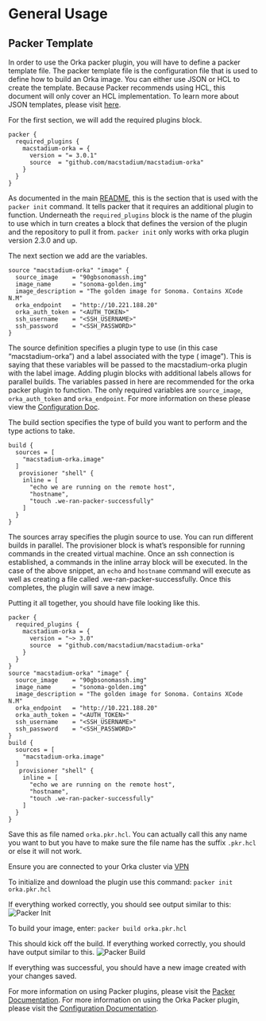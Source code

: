 # General Usage
  
## Packer Template

In order to use the Orka packer plugin, you will have to define a packer template file.  The packer template file is the configuration
file that is used to define how to build an Orka image.  You can either use JSON or HCL to create the template. Because Packer recommends
using HCL, this document will only cover an HCL implementation. To learn more about JSON templates, please visit [here](https://www.packer.io/docs/templates/legacy_json_templates). 

For the first section, we will add the required plugins block.

```hcl
packer {
  required_plugins {
    macstadium-orka = {
      version = "= 3.0.1"
      source  = "github.com/macstadium/macstadium-orka"
    }
  }
}
```

As documented in the main [README](README.md), this is the section that is used with the `packer init` command.  It tells packer that it requires an additional plugin
to function. Underneath the `required_plugins` block is the name of the plugin to use which in turn creates a block that defines the version of the plugin
and the repository to pull it from.  `packer init` only works with orka plugin version 2.3.0 and up.

The next section we add are the variables.

```hcl
source "macstadium-orka" "image" {
  source_image    = "90gbsonomassh.img"
  image_name      = "sonoma-golden.img"
  image_description = "The golden image for Sonoma. Contains XCode N.M"
  orka_endpoint   = "http://10.221.188.20"
  orka_auth_token = "<AUTH_TOKEN>"
  ssh_username    = "<SSH_USERNAME>"
  ssh_password    = "<SSH_PASSWORD>"
}
```

The source definition specifies a plugin type to use (in this case “macstadium-orka”) and a label associated with the type ( image”).   This is saying that these variables will
be passed to the macstadium-orka plugin with the label image.   Adding plugin blocks with additional labels allows for parallel builds. The variables passed in here are recommended
for the orka packer plugin to function.  The only required variables are `source_image`,  `orka_auth_token`  and `orka_endpoint`.  For more information on these please view
the [Configuration Doc](./builders/config.mdx).

The build section specifies the type of build you want to perform and the type actions to take.

```hcl
build {
  sources = [
    "macstadium-orka.image"
  ]
   provisioner "shell" {
    inline = [
      "echo we are running on the remote host",
      "hostname",
      "touch .we-ran-packer-successfully"
    ]
  }
}
```

The sources array specifies the plugin source to use.  You can run different builds in parallel.  The provisioner block is what’s responsible for running commands in the created virtual machine.
Once an ssh connection is established, a commands in the inline array block will be executed.  In the case of the above snippet, an `echo` and `hostname` command will execute as well as creating
a file called .we-ran-packer-successfully.  Once this completes, the plugin will save a new image.

Putting it all together, you should have file looking like this.

```hcl
packer {
  required_plugins {
    macstadium-orka = {
      version = "~> 3.0"
      source  = "github.com/macstadium/macstadium-orka"
    }
  }
}
source "macstadium-orka" "image" {
  source_image    = "90gbsonomassh.img"
  image_name      = "sonoma-golden.img"
  image_description = "The golden image for Sonoma. Contains XCode N.M"
  orka_endpoint   = "http://10.221.188.20"
  orka_auth_token = "<AUTH_TOKEN>"
  ssh_username    = "<SSH_USERNAME>"
  ssh_password    = "<SSH_PASSWORD>"
}
build {
  sources = [
    "macstadium-orka.image"
  ]
   provisioner "shell" {
    inline = [
      "echo we are running on the remote host",
      "hostname",
      "touch .we-ran-packer-successfully"
    ]
  }
}
```

Save this as file named `orka.pkr.hcl`.  You can actually call this any name you want to but you have to make sure the file name has the suffix `.pkr.hcl` or else it will not work.

Ensure you are connected to your Orka cluster via [VPN](https://orkadocs.macstadium.com/v1.2.0/docs/vpn-connect) 

To initialize and download the plugin use this command:
`packer init orka.pkr.hcl`

If everything worked correctly, you should see output similar to this:
![Packer Init](../images/packerinit.PNG)

To build your image, enter:
`packer build orka.pkr.hcl`

This should kick off the build.  If everything worked correctly, you should have output similar to this.
![Packer Build](../images/packerbuild.PNG)

If everything was successful, you should have a new image created with your changes saved.

For more information on using Packer plugins, please visit the [Packer Documentation](https://www.packer.io/docs/plugins).
For more information on using the Orka Packer plugin, please visit the [Configuration Documentation](./builders/config.mdx).
